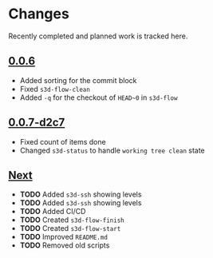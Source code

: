 # Changes
Recently completed and planned work is tracked here.

## [0.0.6](.)
- Added sorting for the commit block
- Fixed `s3d-flow-clean`
- Added `-q` for the checkout of `HEAD~0` in `s3d-flow`

## [0.0.7-d2c7](.)
- Fixed count of items done
- Changed `s3d-status` to handle `working tree clean` state

## [Next](.)
- **TODO** Added `s3d-ssh` showing levels
- **TODO** Added `s3d-ssh` showing levels
- **TODO** Added CI/CD
- **TODO** Created `s3d-flow-finish`
- **TODO** Created `s3d-flow-start`
- **TODO** Improved `README.md`
- **TODO** Removed old scripts

